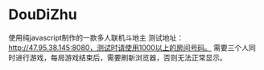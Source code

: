 # DouDiZhu
使用纯javascript制作的一款多人联机斗地主
测试地址：http://47.95.38.145:8080，测试时请使用1000以上的房间号码。
需要三个人同时进行游戏，每局游戏结束后，需要刷新浏览器，否则无法正常显示。

